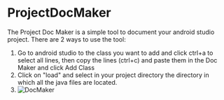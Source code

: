 # ProjectDocMaker
The Project Doc Maker is a simple tool to document your android studio project.
There are 2 ways to use the tool:
1. Go to android studio to the class you want to add and click ctrl+a to select all lines, then copy the lines (ctrl+c) and paste them in the Doc Maker and click Add Class
2. Click on "load" and select in your project directory the directory in which all the java files are located.
3. ![DocMaker]()


